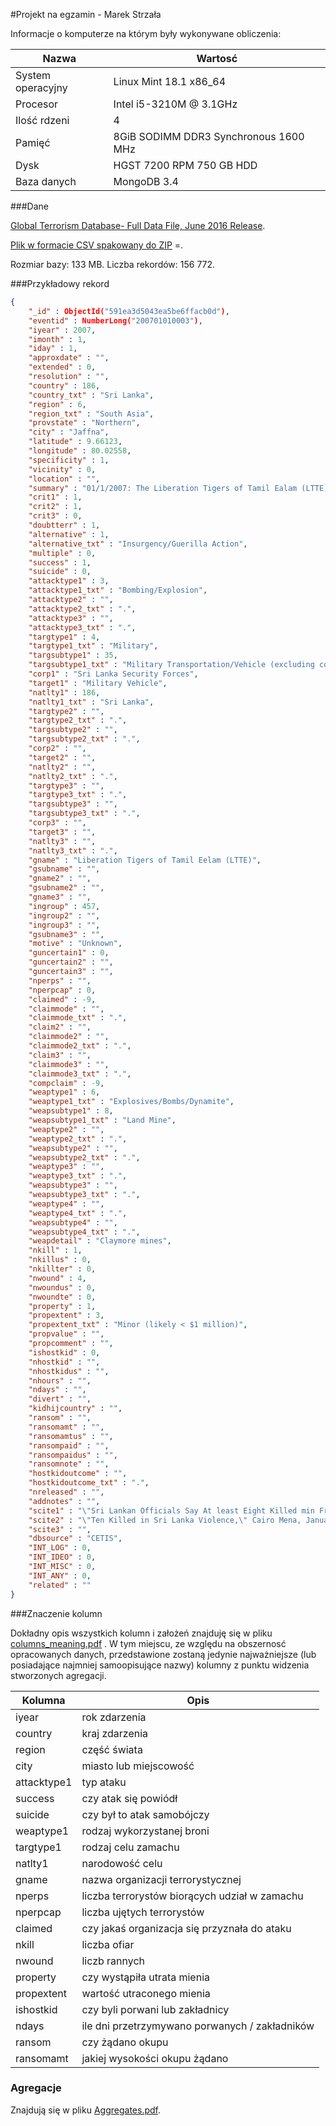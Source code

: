 #Projekt na egzamin - Marek Strzała


Informacje o komputerze na którym były wykonywane obliczenia:

| Nazwa                 | Wartosć    |
|-----------------------|------------|
| System operacyjny     | Linux Mint 18.1 x86_64 |
| Procesor              | Intel i5-3210M @ 3.1GHz |
| Ilość rdzeni          | 4 |
| Pamięć                | 8GiB SODIMM DDR3 Synchronous 1600 MHz |
| Dysk                  | HGST 7200 RPM 750 GB HDD |
| Baza danych           | MongoDB 3.4

###Dane

[Global Terrorism Database- Full Data File, June 2016 Release](https://www.kaggle.com/START-UMD/gtd).

[Plik w formacie CSV spakowany do ZIP](https://www.kaggle.com/START-UMD/gtd/downloads/globalterrorismdb_0616dist.csv.zip) =.

Rozmiar bazy: 133 MB.
Liczba rekordów: 156 772.

###Przykładowy rekord
```json
{
	"_id" : ObjectId("591ea3d5043ea5be6ffacb0d"),
	"eventid" : NumberLong("200701010003"),
	"iyear" : 2007,
	"imonth" : 1,
	"iday" : 1,
	"approxdate" : "",
	"extended" : 0,
	"resolution" : "",
	"country" : 186,
	"country_txt" : "Sri Lanka",
	"region" : 6,
	"region_txt" : "South Asia",
	"provstate" : "Northern",
	"city" : "Jaffna",
	"latitude" : 9.66123,
	"longitude" : 80.02558,
	"specificity" : 1,
	"vicinity" : 0,
	"location" : "",
	"summary" : "01/1/2007: The Liberation Tigers of Tamil Ealam (LTTE), targeted a military vehicle with a claymore mine, killing one Sri Lankan soldier and wounding four in Navalady, Sri Lanka.",
	"crit1" : 1,
	"crit2" : 1,
	"crit3" : 0,
	"doubtterr" : 1,
	"alternative" : 1,
	"alternative_txt" : "Insurgency/Guerilla Action",
	"multiple" : 0,
	"success" : 1,
	"suicide" : 0,
	"attacktype1" : 3,
	"attacktype1_txt" : "Bombing/Explosion",
	"attacktype2" : "",
	"attacktype2_txt" : ".",
	"attacktype3" : "",
	"attacktype3_txt" : ".",
	"targtype1" : 4,
	"targtype1_txt" : "Military",
	"targsubtype1" : 35,
	"targsubtype1_txt" : "Military Transportation/Vehicle (excluding convoys)",
	"corp1" : "Sri Lanka Security Forces",
	"target1" : "Military Vehicle",
	"natlty1" : 186,
	"natlty1_txt" : "Sri Lanka",
	"targtype2" : "",
	"targtype2_txt" : ".",
	"targsubtype2" : "",
	"targsubtype2_txt" : ".",
	"corp2" : "",
	"target2" : "",
	"natlty2" : "",
	"natlty2_txt" : ".",
	"targtype3" : "",
	"targtype3_txt" : ".",
	"targsubtype3" : "",
	"targsubtype3_txt" : ".",
	"corp3" : "",
	"target3" : "",
	"natlty3" : "",
	"natlty3_txt" : ".",
	"gname" : "Liberation Tigers of Tamil Eelam (LTTE)",
	"gsubname" : "",
	"gname2" : "",
	"gsubname2" : "",
	"gname3" : "",
	"ingroup" : 457,
	"ingroup2" : "",
	"ingroup3" : "",
	"gsubname3" : "",
	"motive" : "Unknown",
	"guncertain1" : 0,
	"guncertain2" : "",
	"guncertain3" : "",
	"nperps" : "",
	"nperpcap" : 0,
	"claimed" : -9,
	"claimmode" : "",
	"claimmode_txt" : ".",
	"claim2" : "",
	"claimmode2" : "",
	"claimmode2_txt" : ".",
	"claim3" : "",
	"claimmode3" : "",
	"claimmode3_txt" : ".",
	"compclaim" : -9,
	"weaptype1" : 6,
	"weaptype1_txt" : "Explosives/Bombs/Dynamite",
	"weapsubtype1" : 8,
	"weapsubtype1_txt" : "Land Mine",
	"weaptype2" : "",
	"weaptype2_txt" : ".",
	"weapsubtype2" : "",
	"weapsubtype2_txt" : ".",
	"weaptype3" : "",
	"weaptype3_txt" : ".",
	"weapsubtype3" : "",
	"weapsubtype3_txt" : ".",
	"weaptype4" : "",
	"weaptype4_txt" : ".",
	"weapsubtype4" : "",
	"weapsubtype4_txt" : ".",
	"weapdetail" : "Claymore mines",
	"nkill" : 1,
	"nkillus" : 0,
	"nkillter" : 0,
	"nwound" : 4,
	"nwoundus" : 0,
	"nwoundte" : 0,
	"property" : 1,
	"propextent" : 3,
	"propextent_txt" : "Minor (likely < $1 million)",
	"propvalue" : "",
	"propcomment" : "",
	"ishostkid" : 0,
	"nhostkid" : "",
	"nhostkidus" : "",
	"nhours" : "",
	"ndays" : "",
	"divert" : "",
	"kidhijcountry" : "",
	"ransom" : "",
	"ransomamt" : "",
	"ransomamtus" : "",
	"ransompaid" : "",
	"ransompaidus" : "",
	"ransomnote" : "",
	"hostkidoutcome" : "",
	"hostkidoutcome_txt" : ".",
	"nreleased" : "",
	"addnotes" : "",
	"scite1" : "\"Sri Lankan Officials Say At least Eight Killed min Fresh Violence,\" Hong Kong AFP, January 1, 2007.",
	"scite2" : "\"Ten Killed in Sri Lanka Violence,\" Cairo Mena, January 1, 2007.",
	"scite3" : "",
	"dbsource" : "CETIS",
	"INT_LOG" : 0,
	"INT_IDEO" : 0,
	"INT_MISC" : 0,
	"INT_ANY" : 0,
	"related" : ""
}
```

###Znaczenie kolumn

Dokładny opis wszystkich kolumn i założeń znajduję się w pliku [columns_meaning.pdf](columns_meaning.pdf) .
W tym miejscu, ze względu na obszernosć opracowanych danych, przedstawione zostaną jedynie najważniejsze (lub  posiadające najmniej samoopisujące nazwy) kolumny z punktu widzenia stworzonych agregacji.

| Kolumna                 | Opis    |
|-----------------------|------------|
| iyear     | rok zdarzenia |
| country              | kraj zdarzenia |
| region         | część świata |
| city                | miasto lub miejscowość |
| attacktype1                  | typ ataku |
| success          | czy atak się powiódł |
| suicide | czy był to atak samobójczy |
| weaptype1| rodzaj wykorzystanej broni |
| targtype1 | rodzaj celu zamachu |
| natlty1 | narodowość celu |
| gname | nazwa organizacji terrorystycznej |
| nperps | liczba terrorystów biorących udział w zamachu |
| nperpcap | liczba ujętych terrorystów |
| claimed | czy jakaś organizacja się przyznała do ataku |
| nkill | liczba ofiar |
| nwound | liczb rannych |
| property | czy wystąpiła utrata mienia |
| propextent | wartość utraconego mienia |
| ishostkid | czy byli porwani lub zakładnicy |
| ndays | ile dni przetrzymywano porwanych / zakładników |
| ransom | czy żądano okupu |
| ransomamt | jakiej wysokości okupu żądano |

### Agregacje

Znajdują się w pliku [Aggregates.pdf](aggregates.pdf).
